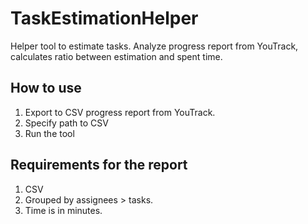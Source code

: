 # TaskEstimationHelper

Helper tool to estimate tasks. Analyze progress report from YouTrack, calculates ratio between estimation and spent time.

## How to use

1. Export to CSV progress report from YouTrack.
2. Specify path to CSV
3. Run the tool

## Requirements for the report

1. CSV
2. Grouped by assignees > tasks.
3. Time is in minutes.
